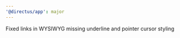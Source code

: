 ```yaml
---
'@directus/app': major
---
```


Fixed links in WYSIWYG missing underline and pointer cursor styling
